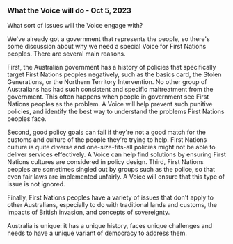 ### What the Voice will do - Oct 5, 2023

What sort of issues will the Voice engage with?

We've already got a government that represents the people, so there's some discussion about why we need a special Voice for First Nations peoples.  There are several main reasons.

First, the Australian government has a history of policies that specifically target First Nations peoples negatively, such as the basics card, the Stolen Generations, or the Northern Territory Intervention.  No other group of Australians has had such consistent and specific maltreatment from the government.  This often happens when people in government see First Nations peoples as the problem.  A Voice will help prevent such punitive policies, and identify the best way to understand the problems First Nations peoples face.

Second, good policy goals can fail if they're not a good match for the customs and culture of the people they're trying to help.  First Nations culture is quite diverse and one-size-fits-all policies might not be able to deliver services effectively.  A Voice can help find solutions by ensuring First Nations cultures are considered in policy design.
Third, First Nations peoples are sometimes singled out by groups such as the police, so that even fair laws are implemented unfairly.  A Voice will ensure that this type of issue is not ignored.

Finally, First Nations peoples have a variety of issues that don't apply to other Australians, especially to do with traditional lands and customs, the impacts of British invasion, and concepts of sovereignty.

Australia is unique: it has a unique history, faces unique challenges and needs to have a unique variant of democracy to address them.